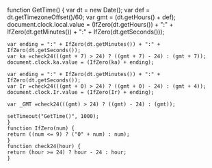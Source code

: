 function GetTime() { 
    var dt = new Date();
    var def = dt.getTimezoneOffset()/60;
    var gmt = (dt.getHours() + def);
    document.clock.local.value = (IfZero(dt.getHours()) + ":" + IfZero(dt.getMinutes()) + ":" + IfZero(dt.getSeconds()));

    var ending = ":" + IfZero(dt.getMinutes()) + ":" +  IfZero(dt.getSeconds());
    var ka =check24(((gmt + 7) > 24) ? ((gmt + 7) - 24) : (gmt + 7));
    document.clock.ka.value = (IfZero(ka) + ending);
    
    var ending = ":" + IfZero(dt.getMinutes()) + ":" +  IfZero(dt.getSeconds());
    var Ir =check24(((gmt + 0) > 24) ? ((gmt + 0) - 24) : (gmt + 4));
    document.clock.Ir.value = (IfZero(Ir) + ending);

    var _GMT =check24(((gmt) > 24) ? ((gmt) - 24) : (gmt));
    
    setTimeout("GetTime()", 1000);
    }
    function IfZero(num) {
    return ((num <= 9) ? ("0" + num) : num);
    }
    function check24(hour) {
    return (hour >= 24) ? hour - 24 : hour;
    }
       